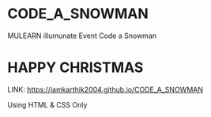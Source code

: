 # CODE_A_SNOWMAN

MULEARN illumunate Event
Code a Snowman
# HAPPY CHRISTMAS

LINK: https://iamkarthik2004.github.io/CODE_A_SNOWMAN

Using HTML & CSS Only
